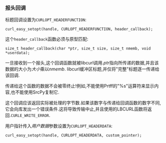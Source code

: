 
### 报头回调

标题回调设置为`CURLOPT_HEADERFUNCTION`:

```
curl_easy_setopt(handle, CURLOPT_HEADERFUNCTION, header_callback);
```

这个`header_callback`函数必须与原型匹配:

```
size_t header_callback(char *ptr, size_t size, size_t nmemb, void *userdata);
```

一旦接收到一个报头,这个回调函数就被libcurl调用.*ptr*指向所传递的数据,并且该数据的大小为*大小*乘以*nmemb*. libcurl缓冲区标题,并仅将"完整"标题逐一传递给该回调.

传递给这个函数的数据不会被零终止!例如,不能使用Prtff的"%s"运算符来显示内容,也不能使用SrcPy复制它.

这个回调应该返回实际被处理的字节数.如果该数字与传递给回调函数的数字不同,它会向库发出一个错误条件.这将导致传输中止,并且使用的LBCURL函数将返回.`CURLE_WRITE_ERROR`.

用户指针传入*用户数据*参数设置为`CURLOPT_HEADERDATA`:

```
curl_easy_setopt(handle, CURLOPT_HEADERDATA, custom_pointer);
```
